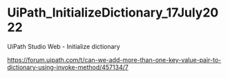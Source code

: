# UiPath_InitializeDictionary_17July2022

UiPath Studio Web - Initialize dictionary 

https://forum.uipath.com/t/can-we-add-more-than-one-key-value-pair-to-dictionary-using-invoke-method/457134/7
